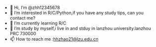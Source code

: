 - 👋 Hi, I’m @zhh12345678
- 👀 I’m interested in R/C/Python,if you have any study tips, can you contact me?
- 🌱 I’m currently learning R/C
- 💞️ I’m study by myself,i live in and stduy in lanzhou university.lanzhou PRC 730000
- 📫 How to reach me :hhzhao21@lzu.edu.cn
